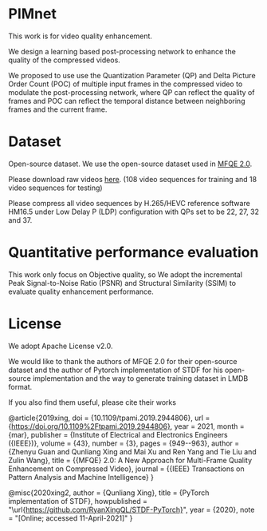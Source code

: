 # PIMnet
This work is for video quality enhancement.

We design a learning based post-processing network to enhance the quality of the compressed videos.

We proposed to use use the Quantization Parameter (QP) and Delta Picture Order Count (POC) of multiple input frames in the compressed video to modulate the post-processing network, where QP can reflect the quality of frames and POC can reflect the temporal distance between neighboring frames and the current frame.



# Dataset
Open-source dataset.
We use the open-source dataset used in [MFQE 2.0](https://github.com/RyanXingQL/MFQEv2.0).

Please download raw videos [here](https://github.com/RyanXingQL/MFQEv2.0/wiki/MFQEv2-Dataset). (108 video sequences for training and 18 video sequences for testing)

Please compress all video sequences by H.265/HEVC reference software HM16.5 under Low Delay P (LDP) configuration with QPs set to be 22, 27, 32 and 37.


# Quantitative performance evaluation
This work only focus on Objective quality, so We adopt the incremental Peak Signal-to-Noise Ratio (PSNR) and Structural Similarity (SSIM) to evaluate quality enhancement performance.


# License
We adopt Apache License v2.0.

We would like to thank the authors of MFQE 2.0 for their open-source dataset and the author of Pytorch implementation of STDF for his open-source implementation and the way to generate training dataset in LMDB format.

If you also find them useful, please cite their works

@article{2019xing,
    doi = {10.1109/tpami.2019.2944806},
    url = {https://doi.org/10.1109%2Ftpami.2019.2944806},
    year = 2021,
    month = {mar},
    publisher = {Institute of Electrical and Electronics Engineers ({IEEE})},
    volume = {43},
    number = {3},
    pages = {949--963},
    author = {Zhenyu Guan and Qunliang Xing and Mai Xu and Ren Yang and Tie Liu and Zulin Wang},
    title = {{MFQE} 2.0: A New Approach for Multi-Frame Quality Enhancement on Compressed Video},
    journal = {{IEEE} Transactions on Pattern Analysis and Machine Intelligence}
}

@misc{2020xing2,
  author = {Qunliang Xing},
  title = {PyTorch implementation of STDF},
  howpublished = "\url{https://github.com/RyanXingQL/STDF-PyTorch}",
  year = {2020}, 
  note = "[Online; accessed 11-April-2021]"
}

